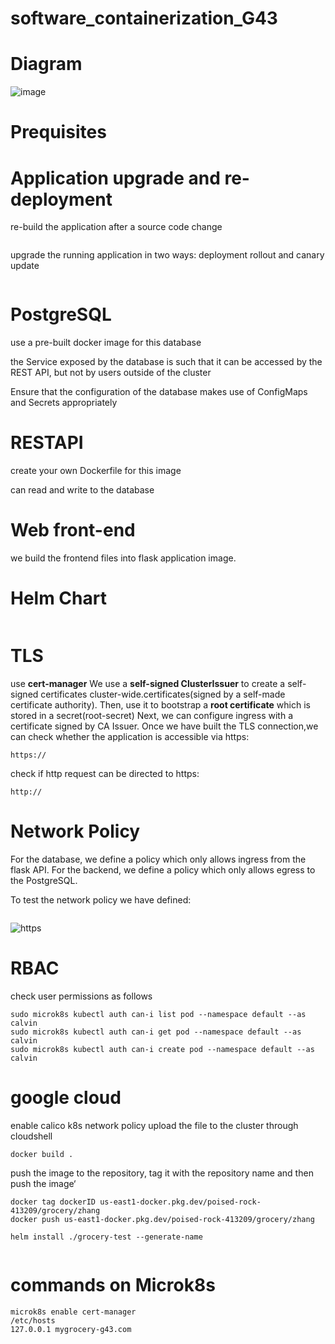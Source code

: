 # software_containerization_G43


# Diagram
![image](https://github.com/zhang-mickey/k8s-containerization/assets/145342600/c15b3101-c91a-414c-8839-78a60c222427)

# Prequisites

# Application upgrade and re-deployment
re-build the application after a source code change 
```

```
upgrade the running application in two ways: deployment rollout and canary update
```
```

# PostgreSQL

use a pre-built docker image for this database

the Service exposed by the database is such that it can be accessed by the REST API, but not by users outside of the cluster 

Ensure that the configuration of the database makes use of ConfigMaps and Secrets appropriately

# RESTAPI  
create your own Dockerfile for this image

can read and write to the database

# Web front-end
we build the frontend files into flask application image. 
# Helm Chart
```

```
# TLS
use **cert-manager** 
We use a **self-signed ClusterIssuer** to create a self-signed certificates cluster-wide.certificates(signed by a self-made certificate authority). 
Then, use it to bootstrap a **root certificate** which is stored in a secret(root-secret)
Next, we can configure ingress with a certificate signed by CA Issuer. 
Once we have built the TLS connection,we can check whether the application is accessible via https:
```
https://
```
check if http request can be directed to https:
```
http://
```

# Network Policy
For the database, we define a policy which only allows ingress from the flask API.
For the backend, we define a policy which only allows egress to the PostgreSQL.

To test the network policy we have defined:
```

```

![https](https://github.com/calvinhaooo/software_containerization_G43/assets/145265103/1de732b4-e269-42dc-a3b5-08a21a39e323)

# RBAC
check user permissions as follows

```
sudo microk8s kubectl auth can-i list pod --namespace default --as calvin
sudo microk8s kubectl auth can-i get pod --namespace default --as calvin
sudo microk8s kubectl auth can-i create pod --namespace default --as calvin
```

# google cloud
enable calico k8s network policy
upload the file to the cluster through cloudshell
```
docker build .
```

push the image to the repository, tag it with the repository name and then push the image‘
```
docker tag dockerID us-east1-docker.pkg.dev/poised-rock-413209/grocery/zhang
docker push us-east1-docker.pkg.dev/poised-rock-413209/grocery/zhang
```

```
helm install ./grocery-test --generate-name


```
# commands on Microk8s

```
microk8s enable cert-manager
/etc/hosts
127.0.0.1 mygrocery-g43.com
```
